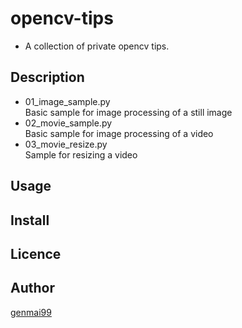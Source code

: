 opencv-tips
====
* A collection of private opencv tips.

## Description
* 01_image_sample.py  
Basic sample for image processing of a still image
* 02_movie_sample.py  
Basic sample for image processing of a video
* 03_movie_resize.py  
Sample for resizing a video

## Usage


## Install


## Licence


## Author
[genmai99](https://github.com/genmai99)